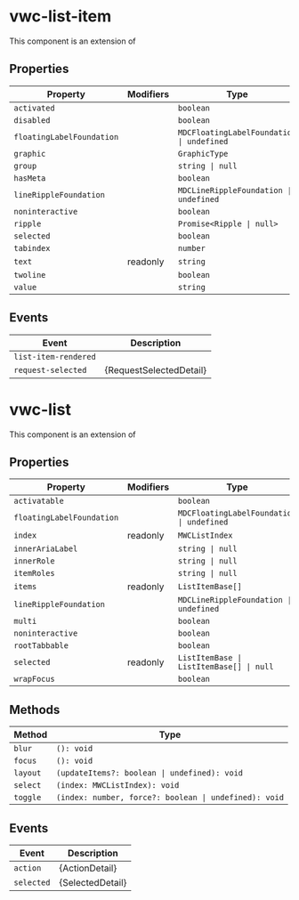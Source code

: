 # vwc-list-item

This component is an extension of [<mwc-list-item>](https://github.com/material-components/material-components-web-components/tree/master/packages/list)

## Properties

| Property                  | Modifiers | Type                                      |
|---------------------------|-----------|-------------------------------------------|
| `activated`               |           | `boolean`                                 |
| `disabled`                |           | `boolean`                                 |
| `floatingLabelFoundation` |           | `MDCFloatingLabelFoundation \| undefined` |
| `graphic`                 |           | `GraphicType`                             |
| `group`                   |           | `string \| null`                          |
| `hasMeta`                 |           | `boolean`                                 |
| `lineRippleFoundation`    |           | `MDCLineRippleFoundation \| undefined`    |
| `noninteractive`          |           | `boolean`                                 |
| `ripple`                  |           | `Promise<Ripple \| null>`                 |
| `selected`                |           | `boolean`                                 |
| `tabindex`                |           | `number`                                  |
| `text`                    | readonly  | `string`                                  |
| `twoline`                 |           | `boolean`                                 |
| `value`                   |           | `string`                                  |

## Events

| Event                | Description             |
|----------------------|-------------------------|
| `list-item-rendered` |                         |
| `request-selected`   | {RequestSelectedDetail} |


# vwc-list

This component is an extension of [<mwc-list>](https://github.com/material-components/material-components-web-components/tree/master/packages/list)

## Properties

| Property                  | Modifiers | Type                                      |
|---------------------------|-----------|-------------------------------------------|
| `activatable`             |           | `boolean`                                 |
| `floatingLabelFoundation` |           | `MDCFloatingLabelFoundation \| undefined` |
| `index`                   | readonly  | `MWCListIndex`                            |
| `innerAriaLabel`          |           | `string \| null`                          |
| `innerRole`               |           | `string \| null`                          |
| `itemRoles`               |           | `string \| null`                          |
| `items`                   | readonly  | `ListItemBase[]`                          |
| `lineRippleFoundation`    |           | `MDCLineRippleFoundation \| undefined`    |
| `multi`                   |           | `boolean`                                 |
| `noninteractive`          |           | `boolean`                                 |
| `rootTabbable`            |           | `boolean`                                 |
| `selected`                | readonly  | `ListItemBase \| ListItemBase[] \| null`  |
| `wrapFocus`               |           | `boolean`                                 |

## Methods

| Method   | Type                                             |
|----------|--------------------------------------------------|
| `blur`   | `(): void`                                       |
| `focus`  | `(): void`                                       |
| `layout` | `(updateItems?: boolean \| undefined): void`     |
| `select` | `(index: MWCListIndex): void`                    |
| `toggle` | `(index: number, force?: boolean \| undefined): void` |

## Events

| Event      | Description      |
|------------|------------------|
| `action`   | {ActionDetail}   |
| `selected` | {SelectedDetail} |
